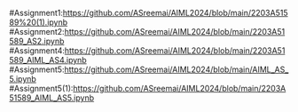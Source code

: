 #Assignment1:https://github.com/ASreemai/AIML2024/blob/main/2203A51589%20(1).ipynb
#Assignment2:https://github.com/ASreemai/AIML2024/blob/main/2203A51589_AS2.ipynb
#Assignment4:https://github.com/ASreemai/AIML2024/blob/main/2203A51589_AIML_AS4.ipynb
#Assignment5:https://github.com/ASreemai/AIML2024/blob/main/AIML_AS_5.ipynb
#Assignment5(1):https://github.com/ASreemai/AIML2024/blob/main/2203A51589_AIML_AS5.ipynb
